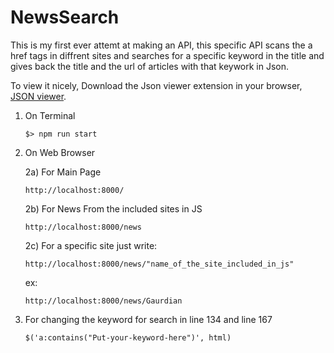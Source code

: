 # NewsSearch

This is my first ever attemt at making an API, this specific API scans the a href tags in diffrent sites and searches for a specific keyword in the title and gives back the title and the url of articles with that keywork in Json. 

To view it nicely, Download the Json viewer extension in your browser, <a href= "https://chrome.google.com/webstore/detail/json-viewer/gbmdgpbipfallnflgajpaliibnhdgobh/related">JSON viewer</a>.



1) On Terminal

       $> npm run start
       
       
       
       

2) On Web Browser

    2a) For Main Page

       http://localhost:8000/



    2b) For News From the included sites in JS

       http://localhost:8000/news



    2c) For a specific site just write:

       http://localhost:8000/news/"name_of_the_site_included_in_js"
      ex:
                    
       http://localhost:8000/news/Gaurdian
       
       



3) For changing the keyword for search in line 134 and line 167

       $('a:contains("Put-your-keyword-here")', html)

